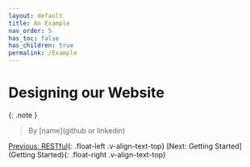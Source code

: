 ```yaml
---
layout: default
title: An Example
nav_order: 5
has_toc: false
has_children: true
permalink: /Example
---
```


# Designing our Website
{: .note }
> By [name](github or linkedin)


[Previous: RESTful](Backend/RESTful){: .float-left .v-align-text-top}
[Next: Getting Started](Getting Started){: .float-right .v-align-text-top}
